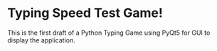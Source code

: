 # Typing Speed Test Game!
This is the first draft of a Python Typing Game using PyQt5 for GUI to display the application.
